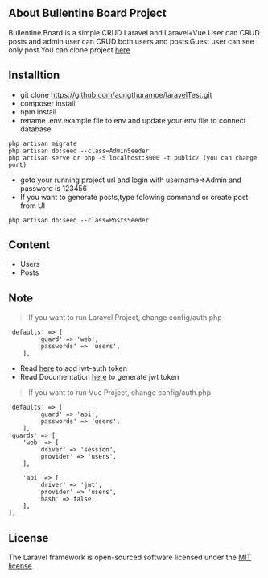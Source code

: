 ## About Bullentine Board Project

Bullentine Board  is a simple CRUD Laravel and Laravel+Vue.User can CRUD posts and admin user can CRUD both users and posts.Guest user can see only post.You can clone project  <a href="https://github.com/aungthuramoe/laravelTest.git" target="_blank">here</a>

## Installtion
- git clone https://github.com/aungthuramoe/laravelTest.git
- composer install
- npm install
- rename .env.example file to env and update your env file to connect database 
```shill
php artisan migrate
php artisan db:seed --class=AdminSeeder
php artisan serve or php -S localhost:8000 -t public/ (you can change port)
```
- goto your running project url and login with username=>Admin and password is 123456 
- If you want to generate posts,type folowing command or create post from UI
```shill
php artisan db:seed --class=PostsSeeder
```
## Content
- Users
- Posts

## Note 

> If you want to run Laravel Project, change config/auth.php 
```shell
'defaults' => [
        'guard' => 'web',
        'passwords' => 'users',
    ],
```
- Read <a href=" https://jwt-auth.readthedocs.io/en/develop/laravel-installation/">here</a> to add jwt-auth token
- Read Documentation <a href="https://jwt-auth.readthedocs.io/en/develop/quick-start/" target="_blank">here</a> to generate jwt token
> If you want to run Vue Project, change config/auth.php
```shell
'defaults' => [
        'guard' => 'api',
        'passwords' => 'users',
    ],
'guards' => [
    'web' => [
        'driver' => 'session',
        'provider' => 'users',
    ],

    'api' => [
        'driver' => 'jwt',
        'provider' => 'users',
        'hash' => false,
    ],
],
```

## License

The Laravel framework is open-sourced software licensed under the [MIT license](https://opensource.org/licenses/MIT).
